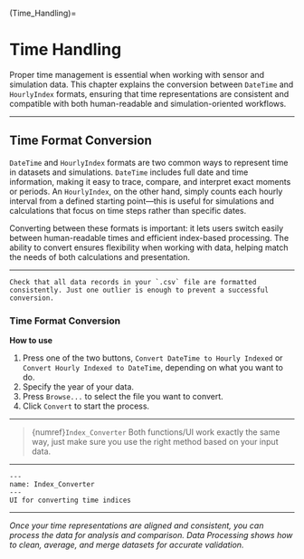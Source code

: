 (Time_Handling)=

# Time Handling

Proper time management is essential when working with sensor and simulation data. This chapter explains the conversion between `DateTime` and `HourlyIndex` formats, ensuring that time representations are consistent and compatible with both human-readable and simulation-oriented workflows.

---

## Time Format Conversion

`DateTime` and `HourlyIndex` formats are two common ways to represent time in datasets and simulations. `DateTime` includes full date and time information, making it easy to trace, compare, and interpret exact moments or periods. An `HourlyIndex`, on the other hand, simply counts each hourly interval from a defined starting point—this is useful for simulations and calculations that focus on time steps rather than specific dates.

Converting between these formats is important: it lets users switch easily between human-readable times and efficient index-based processing. The ability to convert ensures flexibility when working with data, helping match the needs of both calculations and presentation.

---

```{warning}
Check that all data records in your `.csv` file are formatted consistently. Just one outlier is enough to prevent a successful conversion.
``` 

### Time Format Conversion

**How to use**
1. Press one of the two buttons, `Convert DateTime to Hourly Indexed` or `Convert Hourly Indexed to DateTime`, depending on what you want to do.
2. Specify the year of your data. <!-- WAs ist wenn die daten in mehreren jahren sind?-->
3. Press `Browse...` to select the file you want to convert.
4. Click `Convert` to start the process.

---

> {numref}`Index_Converter` Both functions/UI work exactly the same way, just make sure you use the right method based on your input data.

---

```{figure} img/Index_Converter.png
---
name: Index_Converter
---
UI for converting time indices
```

---

*Once your time representations are aligned and consistent, you can process the data for analysis and comparison. Data Processing shows how to clean, average, and merge datasets for accurate validation.*